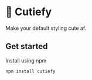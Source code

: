 # 🌺 Cutiefy
Make your default styling cute af.

## Get started

Install using npm

```bash
npm install cutiefy
```
